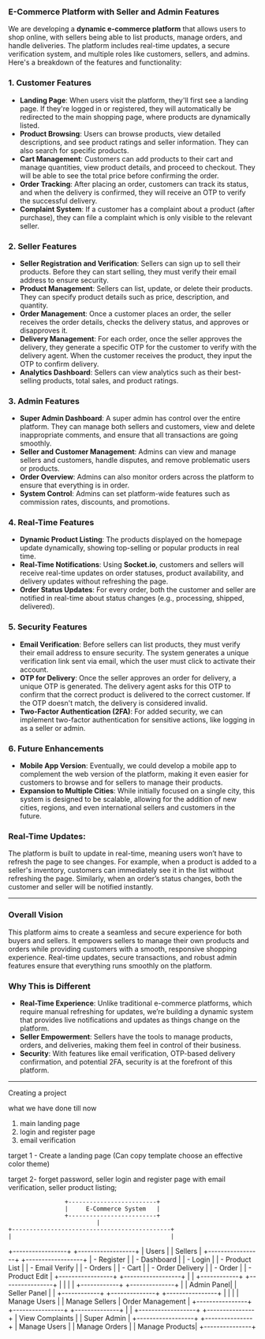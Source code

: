 ### **E-Commerce Platform with Seller and Admin Features**

We are developing a **dynamic e-commerce platform** that allows users to shop online, with sellers being able to list products, manage orders, and handle deliveries. The platform includes real-time updates, a secure verification system, and multiple roles like customers, sellers, and admins. Here's a breakdown of the features and functionality:

### **1. Customer Features**
- **Landing Page**: When users visit the platform, they'll first see a landing page. If they're logged in or registered, they will automatically be redirected to the main shopping page, where products are dynamically listed.
- **Product Browsing**: Users can browse products, view detailed descriptions, and see product ratings and seller information. They can also search for specific products.
- **Cart Management**: Customers can add products to their cart and manage quantities, view product details, and proceed to checkout. They will be able to see the total price before confirming the order.
- **Order Tracking**: After placing an order, customers can track its status, and when the delivery is confirmed, they will receive an OTP to verify the successful delivery.
- **Complaint System**: If a customer has a complaint about a product (after purchase), they can file a complaint which is only visible to the relevant seller.

### **2. Seller Features**
- **Seller Registration and Verification**: Sellers can sign up to sell their products. Before they can start selling, they must verify their email address to ensure security.
- **Product Management**: Sellers can list, update, or delete their products. They can specify product details such as price, description, and quantity.
- **Order Management**: Once a customer places an order, the seller receives the order details, checks the delivery status, and approves or disapproves it.
- **Delivery Management**: For each order, once the seller approves the delivery, they generate a specific OTP for the customer to verify with the delivery agent. When the customer receives the product, they input the OTP to confirm delivery.
- **Analytics Dashboard**: Sellers can view analytics such as their best-selling products, total sales, and product ratings.

### **3. Admin Features**
- **Super Admin Dashboard**: A super admin has control over the entire platform. They can manage both sellers and customers, view and delete inappropriate comments, and ensure that all transactions are going smoothly.
- **Seller and Customer Management**: Admins can view and manage sellers and customers, handle disputes, and remove problematic users or products.
- **Order Overview**: Admins can also monitor orders across the platform to ensure that everything is in order.
- **System Control**: Admins can set platform-wide features such as commission rates, discounts, and promotions.

### **4. Real-Time Features**
- **Dynamic Product Listing**: The products displayed on the homepage update dynamically, showing top-selling or popular products in real time.
- **Real-Time Notifications**: Using **Socket.io**, customers and sellers will receive real-time updates on order statuses, product availability, and delivery updates without refreshing the page.
- **Order Status Updates**: For every order, both the customer and seller are notified in real-time about status changes (e.g., processing, shipped, delivered).

### **5. Security Features**
- **Email Verification**: Before sellers can list products, they must verify their email address to ensure security. The system generates a unique verification link sent via email, which the user must click to activate their account.
- **OTP for Delivery**: Once the seller approves an order for delivery, a unique OTP is generated. The delivery agent asks for this OTP to confirm that the correct product is delivered to the correct customer. If the OTP doesn't match, the delivery is considered invalid.
- **Two-Factor Authentication (2FA)**: For added security, we can implement two-factor authentication for sensitive actions, like logging in as a seller or admin.

### **6. Future Enhancements**
- **Mobile App Version**: Eventually, we could develop a mobile app to complement the web version of the platform, making it even easier for customers to browse and for sellers to manage their products.
- **Expansion to Multiple Cities**: While initially focused on a single city, this system is designed to be scalable, allowing for the addition of new cities, regions, and even international sellers and customers in the future.

### **Real-Time Updates**:
The platform is built to update in real-time, meaning users won’t have to refresh the page to see changes. For example, when a product is added to a seller's inventory, customers can immediately see it in the list without refreshing the page. Similarly, when an order’s status changes, both the customer and seller will be notified instantly.

---

### **Overall Vision**

This platform aims to create a seamless and secure experience for both buyers and sellers. It empowers sellers to manage their own products and orders while providing customers with a smooth, responsive shopping experience. Real-time updates, secure transactions, and robust admin features ensure that everything runs smoothly on the platform.

### **Why This is Different**
- **Real-Time Experience**: Unlike traditional e-commerce platforms, which require manual refreshing for updates, we’re building a dynamic system that provides live notifications and updates as things change on the platform.
- **Seller Empowerment**: Sellers have the tools to manage products, orders, and deliveries, making them feel in control of their business.
- **Security**: With features like email verification, OTP-based delivery confirmation, and potential 2FA, security is at the forefront of this platform.

----------------------------------------------------------------------------------------------------------------------------------------------

Creating a project


what we have done till now 
1. main landing page
2. login and register page
3. email verification



target 1 - Create a landing page (Can copy template choose an effective color theme)

target 2- forget password, seller login and register page with email verification, seller product listing;  

                    +-------------------------+
                    |     E-Commerce System   |
                    +-------------------------+
                             |
    +---------------------------------------------+
    |                                             |
+-----------------+                          +------------------+
|   Users        |                          |   Sellers        |
+-----------------+                          +------------------+
| - Register     |                          | - Dashboard      |
| - Login        |                          | - Product List   |
| - Email Verify |                          | - Orders         |
| - Cart         |                          | - Order Delivery |
| - Order        |                          | - Product Edit   |
+-----------------+                          +------------------+
       |                                           |
       +------------+                        +----------------+
                    |                        |                |
                    |                    +------------+   +--------------+
                    |                    | Admin Panel|   | Seller Panel |
                    |                    +------------+   +--------------+
         +----------------+                |               |                |
         | Manage Users   |               | Manage Sellers | Order Management |
         +----------------+               +----------------+   +--------------+
                    |                       |
           +------------------+        +---------------+
           | View Complaints  |        | Super Admin   |
           +------------------+        +---------------+
                                         | Manage Users  |
                                         | Manage Orders |
                                         | Manage Products|
                                         +---------------+
